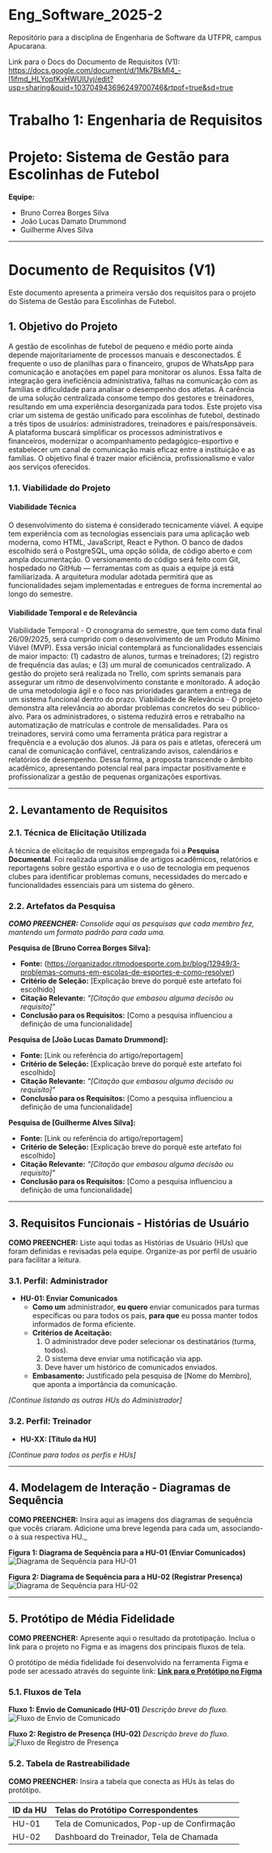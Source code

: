 # Eng_Software_2025-2
Repositório para a disciplina de Engenharia de Software da UTFPR, campus Apucarana.

Link para o Docs do Documento de Requisitos (V1): https://docs.google.com/document/d/1Mk7BkMl4_-l1ifmd_HLYopfKxHWUlUyj/edit?usp=sharing&ouid=103704943696249700746&rtpof=true&sd=true

# Trabalho 1: Engenharia de Requisitos
# Projeto: Sistema de Gestão para Escolinhas de Futebol

**Equipe:**
- Bruno Correa Borges Silva
- João Lucas Damato Drummond
- Guilherme Alves Silva

---

# Documento de Requisitos (V1)

Este documento apresenta a primeira versão dos requisitos para o projeto do Sistema de Gestão para Escolinhas de Futebol.

## 1. Objetivo do Projeto

A gestão de escolinhas de futebol de pequeno e médio porte ainda depende majoritariamente de processos manuais e desconectados. É frequente o uso de planilhas para o financeiro, grupos de WhatsApp para comunicação e anotações em papel para monitorar os alunos. Essa falta de integração gera ineficiência administrativa, falhas na comunicação com as famílias e dificuldade para analisar o desempenho dos atletas. A carência de uma solução centralizada consome tempo dos gestores e treinadores, resultando em uma experiência desorganizada para todos.
Este projeto visa criar um sistema de gestão unificado para escolinhas de futebol, destinado a três tipos de usuários: administradores, treinadores e pais/responsáveis. A plataforma buscará simplificar os processos administrativos e financeiros, modernizar o acompanhamento pedagógico-esportivo e estabelecer um canal de comunicação mais eficaz entre a instituição e as famílias. O objetivo final é trazer maior eficiência, profissionalismo e valor aos serviços oferecidos.

### 1.1. Viabilidade do Projeto

#### Viabilidade Técnica
O desenvolvimento do sistema é considerado tecnicamente viável. A equipe tem experiência com as tecnologias essenciais para uma aplicação web moderna, como HTML, JavaScript, React e Python. O banco de dados escolhido será o PostgreSQL, uma opção sólida, de código aberto e com ampla documentação. O versionamento do código será feito com Git, hospedado no GitHub — ferramentas com as quais a equipe já está familiarizada. A arquitetura modular adotada permitirá que as funcionalidades sejam implementadas e entregues de forma incremental ao longo do semestre.

#### Viabilidade Temporal e de Relevância
Viabilidade Temporal - O cronograma do semestre, que tem como data final 26/09/2025, será cumprido com o desenvolvimento de um Produto Mínimo Viável (MVP). Essa versão inicial contemplará as funcionalidades essenciais de maior impacto: (1) cadastro de alunos, turmas e treinadores; (2) registro de frequência das aulas; e (3) um mural de comunicados centralizado. A gestão do projeto será realizada no Trello, com sprints semanais para assegurar um ritmo de desenvolvimento constante e monitorado. A adoção de uma metodologia ágil e o foco nas prioridades garantem a entrega de um sistema funcional dentro do prazo.
Viabilidade de Relevância - O projeto demonstra alta relevância ao abordar problemas concretos do seu público-alvo. Para os administradores, o sistema reduzirá erros e retrabalho na automatização de matrículas e controle de mensalidades. Para os treinadores, servirá como uma ferramenta prática para registrar a frequência e a evolução dos alunos. Já para os pais e atletas, oferecerá um canal de comunicação confiável, centralizando avisos, calendários e relatórios de desempenho. Dessa forma, a proposta transcende o âmbito acadêmico, apresentando potencial real para impactar positivamente e profissionalizar a gestão de pequenas organizações esportivas.

---

## 2. Levantamento de Requisitos

### 2.1. Técnica de Elicitação Utilizada
A técnica de elicitação de requisitos empregada foi a **Pesquisa Documental**. Foi realizada uma análise de artigos acadêmicos, relatórios e reportagens sobre gestão esportiva e o uso de tecnologia em pequenos clubes para identificar problemas comuns, necessidades do mercado e funcionalidades essenciais para um sistema do gênero.

### 2.2. Artefatos da Pesquisa

_**COMO PREENCHER:** Consolide aqui as pesquisas que cada membro fez, mantendo um formato padrão para cada uma._

**Pesquisa de [Bruno Correa Borges Silva]:**
- **Fonte:** (https://organizador.ritmodoesporte.com.br/blog/12949/3-problemas-comuns-em-escolas-de-esportes-e-como-resolver)
- **Critério de Seleção:** [Explicação breve do porquê este artefato foi escolhido]
- **Citação Relevante:** _"[Citação que embasou alguma decisão ou requisito]"_
- **Conclusão para os Requisitos:** [Como a pesquisa influenciou a definição de uma funcionalidade]

**Pesquisa de [João Lucas Damato Drummond]:**
- **Fonte:** [Link ou referência do artigo/reportagem]
- **Critério de Seleção:** [Explicação breve do porquê este artefato foi escolhido]
- **Citação Relevante:** _"[Citação que embasou alguma decisão ou requisito]"_
- **Conclusão para os Requisitos:** [Como a pesquisa influenciou a definição de uma funcionalidade]

**Pesquisa de [Guilherme Alves Silva]:**
- **Fonte:** [Link ou referência do artigo/reportagem]
- **Critério de Seleção:** [Explicação breve do porquê este artefato foi escolhido]
- **Citação Relevante:** _"[Citação que embasou alguma decisão ou requisito]"_
- **Conclusão para os Requisitos:** [Como a pesquisa influenciou a definição de uma funcionalidade]

---

## 3. Requisitos Funcionais - Histórias de Usuário

**COMO PREENCHER:** Liste aqui todas as Histórias de Usuário (HUs) que foram definidas e revisadas pela equipe. Organize-as por perfil de usuário para facilitar a leitura.

### 3.1. Perfil: Administrador
- **HU-01: Enviar Comunicados**
  - **Como um** administrador, **eu quero** enviar comunicados para turmas específicas ou para todos os pais, **para que** eu possa manter todos informados de forma eficiente.
  - **Critérios de Aceitação:**
    1. O administrador deve poder selecionar os destinatários (turma, todos).
    2. O sistema deve enviar uma notificação via app.
    3. Deve haver um histórico de comunicados enviados.
  - **Embasamento:** Justificado pela pesquisa de [Nome do Membro], que aponta a importância da comunicação.

_[Continue listando as outras HUs do Administrador]_

### 3.2. Perfil: Treinador
- **HU-XX: [Título da HU]**

_[Continue para todos os perfis e HUs]_

---

## 4. Modelagem de Interação - Diagramas de Sequência

**COMO PREENCHER:** Insira aqui as imagens dos diagramas de sequência que vocês criaram. Adicione uma breve legenda para cada um, associando-o à sua respectiva HU._

**Figura 1: Diagrama de Sequência para a HU-01 (Enviar Comunicados)**
![Diagrama de Sequência para HU-01](caminho/no/repositorio/diagrama_hu01.png)

**Figura 2: Diagrama de Sequência para a HU-02 (Registrar Presença)**
![Diagrama de Sequência para HU-02](caminho/no/repositorio/diagrama_hu02.png)

---

## 5. Protótipo de Média Fidelidade

**COMO PREENCHER:** Apresente aqui o resultado da prototipação. Inclua o link para o projeto no Figma e as imagens dos principais fluxos de tela.

O protótipo de média fidelidade foi desenvolvido na ferramenta Figma e pode ser acessado através do seguinte link:
[**Link para o Protótipo no Figma**](https://www.figma.com/...)

### 5.1. Fluxos de Tela

**Fluxo 1: Envio de Comunicado (HU-01)**
_Descrição breve do fluxo._
![Fluxo de Envio de Comunicado](caminho/no/repositorio/fluxo_comunicado.png)

**Fluxo 2: Registro de Presença (HU-02)**
_Descrição breve do fluxo._
![Fluxo de Registro de Presença](caminho/no/repositorio/fluxo_presenca.png)

### 5.2. Tabela de Rastreabilidade

**COMO PREENCHER:** Insira a tabela que conecta as HUs às telas do protótipo.

| ID da HU | Telas do Protótipo Correspondentes |
| :--- | :--- |
| HU-01 | Tela de Comunicados, Pop-up de Confirmação |
| HU-02 | Dashboard do Treinador, Tela de Chamada |
